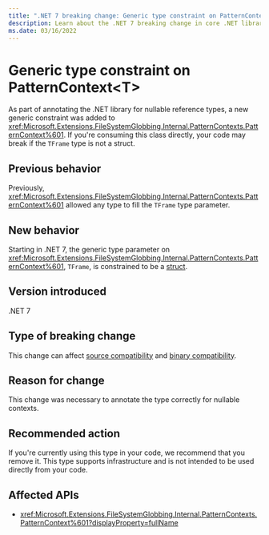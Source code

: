 ```yaml
---
title: ".NET 7 breaking change: Generic type constraint on PatternContext<T>"
description: Learn about the .NET 7 breaking change in core .NET libraries where the generic type parameter on PatternContext<T> is constrained to be a struct type.
ms.date: 03/16/2022
---
```

# Generic type constraint on PatternContext\<T>

As part of annotating the .NET library for nullable reference types, a new generic constraint was added to <xref:Microsoft.Extensions.FileSystemGlobbing.Internal.PatternContexts.PatternContext%601>. If you're consuming this class directly, your code may break if the `TFrame` type is not a struct.

## Previous behavior

Previously, <xref:Microsoft.Extensions.FileSystemGlobbing.Internal.PatternContexts.PatternContext%601> allowed any type to fill the `TFrame` type parameter.

## New behavior

Starting in .NET 7, the generic type parameter on <xref:Microsoft.Extensions.FileSystemGlobbing.Internal.PatternContexts.PatternContext%601>, `TFrame`, is constrained to be a [struct](../../../../csharp/language-reference/builtin-types/struct.md).

## Version introduced

.NET 7

## Type of breaking change

This change can affect [source compatibility](../../categories.md#source-compatibility) and [binary compatibility](../../categories.md#binary-compatibility).

## Reason for change

This change was necessary to annotate the type correctly for nullable contexts.

## Recommended action

If you're currently using this type in your code, we recommend that you remove it. This type supports infrastructure and is not intended to be used directly from your code.

## Affected APIs

- <xref:Microsoft.Extensions.FileSystemGlobbing.Internal.PatternContexts.PatternContext%601?displayProperty=fullName>
